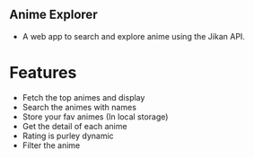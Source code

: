 ## Anime Explorer ##

- A web app to search and explore anime using the Jikan API.

 # Features

 - Fetch the top animes and display
 - Search the animes with names
 - Store your fav animes (In local storage)
 - Get the detail of each anime
 - Rating is purley dynamic 
 - Filter the anime